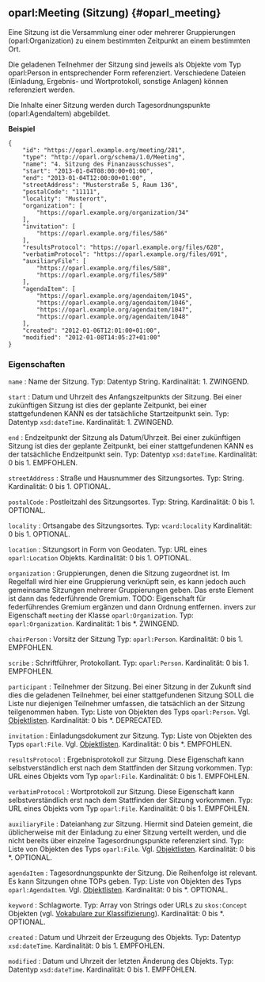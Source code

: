oparl:Meeting (Sitzung)  {#oparl_meeting}
-----------------------

Eine Sitzung ist die Versammlung einer oder mehrerer Gruppierungen
(oparl:Organization) zu einem bestimmten Zeitpunkt an einem bestimmten Ort.

Die geladenen Teilnehmer der Sitzung sind jeweils als Objekte vom Typ
oparl:Person in entsprechender Form referenziert. Verschiedene Dateien (Einladung, 
Ergebnis- und Wortprotokoll, sonstige Anlagen) können referenziert werden.

Die Inhalte einer Sitzung werden durch Tagesordnungspunkte (oparl:AgendaItem)
abgebildet.

**Beispiel**

~~~~~  {#meeting_ex2 .json}
{
    "id": "https://oparl.example.org/meeting/281",
    "type": "http://oparl.org/schema/1.0/Meeting",
    "name": "4. Sitzung des Finanzausschusses",
    "start": "2013-01-04T08:00:00+01:00",
    "end": "2013-01-04T12:00:00+01:00",
    "streetAddress": "Musterstraße 5, Raum 136",
    "postalCode": "11111",
    "locality": "Musterort",
    "organization": [
        "https://oparl.example.org/organization/34"
    ],
    "invitation": [
        "https://oparl.example.org/files/586"
    ],
    "resultsProtocol": "https://oparl.example.org/files/628",
    "verbatimProtocol": "https://oparl.example.org/files/691",
    "auxiliaryFile": [
        "https://oparl.example.org/files/588",
        "https://oparl.example.org/files/589"
    ],
    "agendaItem": [
        "https://oparl.example.org/agendaitem/1045",
        "https://oparl.example.org/agendaitem/1046",
        "https://oparl.example.org/agendaitem/1047",
        "https://oparl.example.org/agendaitem/1048"
    ],
    "created": "2012-01-06T12:01:00+01:00",
    "modified": "2012-01-08T14:05:27+01:00"
}
~~~~~

### Eigenschaften ###

`name`
:   Name der Sitzung.
    Typ: Datentyp String.
    Kardinalität: 1.
    ZWINGEND.

`start`
:   Datum und Uhrzeit des Anfangszeitpunkts der Sitzung. Bei einer zukünftigen 
    Sitzung ist dies der geplante Zeitpunkt, bei einer stattgefundenen
    KANN es der tatsächliche Startzeitpunkt sein.
    Typ: Datentyp `xsd:dateTime`.
    Kardinalität: 1.
    ZWINGEND.

`end`
:   Endzeitpunkt der Sitzung als Datum/Uhrzeit. Bei einer zukünftigen 
    Sitzung ist dies der geplante Zeitpunkt, bei einer stattgefundenen
    KANN es der tatsächliche Endzeitpunkt sein.
    Typ: Datentyp `xsd:dateTime`.
    Kardinalität: 0 bis 1.
    EMPFOHLEN.

`streetAddress`
:   Straße und Hausnummer des Sitzungsortes.
    Typ: String.
    Kardinalität: 0 bis 1.
    OPTIONAL.

`postalCode`
:   Postleitzahl des Sitzungsortes.
    Typ: String.
    Kardinalität: 0 bis 1.
    OPTIONAL.

`locality`
:   Ortsangabe des Sitzungsortes.
    Typ: `vcard:locality`
    Kardinalität: 0 bis 1.
    OPTIONAL.

`location`
 :   Sitzungsort in Form von Geodaten.
     Typ: URL eines `oparl:Location` Objekts.
     Kardinalität: 0 bis 1.
     OPTIONAL.
 
`organization`
:   Gruppierungen, denen die Sitzung zugeordnet ist. Im Regelfall wird hier eine
    Gruppierung verknüpft sein, es kann jedoch auch gemeinsame Sitzungen mehrerer
    Gruppierungen geben. Das erste Element ist dann das federführende Gremium.
    TODO: Eigenschaft für federführendes Gremium ergänzen und dann Ordnung entfernen.
    invers zur Eigenschaft `meeting` der Klasse `oparl:Organization`.
    Typ: `oparl:Organization`.
    Kardinalität: 1 bis *.
    ZWINGEND.

`chairPerson`
:   Vorsitz der Sitzung
    Typ: `oparl:Person`.
    Kardinalität: 0 bis 1.
    EMPFOHLEN.

`scribe`
:   Schriftführer, Protokollant. 
    Typ: `oparl:Person`.
    Kardinalität: 0 bis 1.
    EMPFOHLEN.

`participant`
:   Teilnehmer der Sitzung.
    Bei einer Sitzung in der Zukunft sind dies die geladenen Teilnehmer, bei 
    einer stattgefundenen Sitzung SOLL die Liste nur diejenigen Teilnehmer umfassen,
    die tatsächlich an der Sitzung teilgenommen haben.
    Typ: Liste von Objekten des Typs `oparl:Person`. Vgl. [Objektlisten](#objektlisten).
    Kardinalität: 0 bis *.
    DEPRECATED.

`invitation`
:   Einladungsdokument zur Sitzung.
    Typ: Liste von Objekten des Typs `oparl:File`. Vgl. [Objektlisten](#objektlisten).
    Kardinalität: 0 bis *.
    EMPFOHLEN.

`resultsProtocol`
:   Ergebnisprotokoll zur Sitzung. Diese Eigenschaft kann selbstverständlich erst nach
    dem Stattfinden der Sitzung vorkommen.
    Typ: URL eines Objekts vom Typ `oparl:File`.
    Kardinalität: 0 bis 1.
    EMPFOHLEN.

`verbatimProtocol`
:   Wortprotokoll zur Sitzung. Diese Eigenschaft kann selbstverständlich erst nach
    dem Stattfinden der Sitzung vorkommen.
    Typ: URL eines Objekts vom Typ `oparl:File`.
    Kardinalität: 0 bis 1.
    EMPFOHLEN.
    
`auxiliaryFile`
:   Dateianhang zur Sitzung.
    Hiermit sind Dateien gemeint, die üblicherweise mit der Einladung
    zu einer Sitzung verteilt werden, und die nicht bereits über einzelne
    Tagesordnungspunkte referenziert sind.
    Typ: Liste von Objekten des Typs `oparl:File`. Vgl. [Objektlisten](#objektlisten).
    Kardinalität: 0 bis *.
    OPTIONAL.

`agendaItem`
:   Tagesordnungspunkte der Sitzung.
    Die Reihenfolge ist relevant.
    Es kann Sitzungen ohne TOPs geben.
    Typ: Liste von Objekten des Typs `oparl:AgendaItem`. Vgl. [Objektlisten](#objektlisten).
    Kardinalität: 0 bis *.
    OPTIONAL.

`keyword`
:   Schlagworte.
    Typ: Array von Strings oder URLs zu `skos:Concept` Objekten
    (vgl. [Vokabulare zur Klassifizierung](#vokabulare_klassifizierung)).
    Kardinalität: 0 bis *.
    OPTIONAL.
    
`created`
:   Datum und Uhrzeit der Erzeugung des Objekts.
    Typ: Datentyp `xsd:dateTime`.
    Kardinalität: 0 bis 1.
    EMPFOHLEN.

`modified`
:   Datum und Uhrzeit der letzten Änderung des Objekts.
    Typ: Datentyp `xsd:dateTime`.
    Kardinalität: 0 bis 1.
    EMPFOHLEN.
